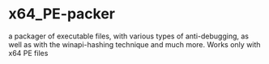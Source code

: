 # x64_PE-packer
a packager of executable files, with various types of anti-debugging, as well as with the winapi-hashing technique and much more. Works only with x64 PE files
